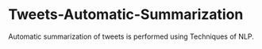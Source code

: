 # Tweets-Automatic-Summarization
Automatic summarization of tweets is performed using Techniques of NLP.
